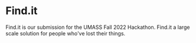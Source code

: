 <h1> Find.it </h1>
Find.it is our submission for the UMASS Fall 2022 Hackathon. Find.it a large scale solution for people who've lost their things. 
